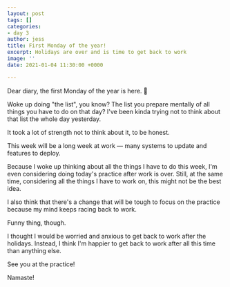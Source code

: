 ```yaml
---
layout: post
tags: []
categories:
- day 3
author: jess
title: First Monday of the year!
excerpt: Holidays are over and is time to get back to work
image: ''
date: 2021-01-04 11:30:00 +0000

---
```

Dear diary, the first Monday of the year is here. 🎉

Woke up doing "the list", you know? The list you prepare mentally of all things you have to do on that day? I've been kinda trying not to think about that list the whole day yesterday.

It took a lot of strength not to think about it, to be honest.

This week will be a long week at work — many systems to update and features to deploy.

Because I woke up thinking about all the things I have to do this week, I'm even considering doing today's practice after work is over. Still, at the same time, considering all the things I have to work on, this might not be the best idea.

I also think that there's a change that will be tough to focus on the practice because my mind keeps racing back to work.

Funny thing, though.

I thought I would be worried and anxious to get back to work after the holidays. Instead, I think I'm happier to get back to work after all this time than anything else.

See you at the practice!

Namaste!